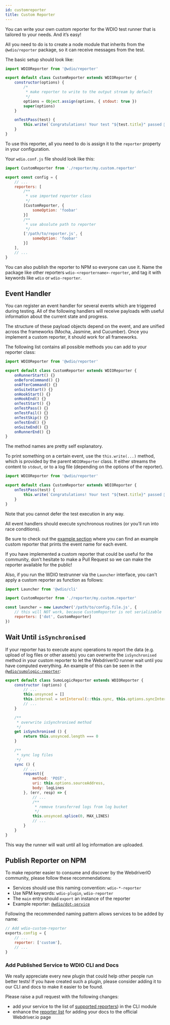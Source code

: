 ```yaml
---
id: customreporter
title: Custom Reporter
---
```


You can write your own custom reporter for the WDIO test runner that is tailored to your needs. And it’s easy!

All you need to do is to create a node module that inherits from the `@wdio/reporter` package, so it can receive messages from the test.

The basic setup should look like:

```js
import WDIOReporter from '@wdio/reporter'

export default class CustomReporter extends WDIOReporter {
    constructor(options) {
        /*
         * make reporter to write to the output stream by default
         */
        options = Object.assign(options, { stdout: true })
        super(options)
    }

    onTestPass(test) {
        this.write(`Congratulations! Your test "${test.title}" passed 👏`)
    }
}
```

To use this reporter, all you need to do is assign it to the `reporter` property in your configuration.


Your `wdio.conf.js` file should look like this:

```js
import CustomReporter from './reporter/my.custom.reporter'

export const config = {
    // ...
    reporters: [
        /**
         * use imported reporter class
         */
        [CustomReporter, {
            someOption: 'foobar'
        }]
        /**
         * use absolute path to reporter
         */
        ['/path/to/reporter.js', {
            someOption: 'foobar'
        }]
    ],
    // ...
}
```

You can also publish the reporter to NPM so everyone can use it. Name the package like other reporters `wdio-<reportername>-reporter`, and tag it with keywords like `wdio` or `wdio-reporter`.

## Event Handler

You can register an event handler for several events which are triggered during testing. All of the following handlers will receive payloads with useful information about the current state and progress.

The structure of these payload objects depend on the event, and are unified across the frameworks (Mocha, Jasmine, and Cucumber). Once you implement a custom reporter, it should work for all frameworks.

The following list contains all possible methods you can add to your reporter class:

```js
import WDIOReporter from '@wdio/reporter'

export default class CustomReporter extends WDIOReporter {
    onRunnerStart() {}
    onBeforeCommand() {}
    onAfterCommand() {}
    onSuiteStart() {}
    onHookStart() {}
    onHookEnd() {}
    onTestStart() {}
    onTestPass() {}
    onTestFail() {}
    onTestSkip() {}
    onTestEnd() {}
    onSuiteEnd() {}
    onRunnerEnd() {}
}
```

The method names are pretty self explanatory.

To print something on a certain event, use the `this.write(...)` method, which is provided by the parent `WDIOReporter` class. It either streams the content to `stdout`, or to a log file (depending on the options of the reporter).

```js
import WDIOReporter from '@wdio/reporter'

export default class CustomReporter extends WDIOReporter {
    onTestPass(test) {
        this.write(`Congratulations! Your test "${test.title}" passed 👏`)
    }
}
```

Note that you cannot defer the test execution in any way.

All event handlers should execute synchronous routines (or you’ll run into race conditions).

Be sure to check out the [example section](https://github.com/webdriverio/webdriverio/tree/main/examples/wdio) where you can find an example custom reporter that prints the event name for each event.

If you have implemented a custom reporter that could be useful for the community, don't hesitate to make a Pull Request so we can make the reporter available for the public!

Also, if you run the WDIO testrunner via the `Launcher` interface, you can't apply a custom reporter as function as follows:

```js
import Launcher from '@wdio/cli'

import CustomReporter from './reporter/my.custom.reporter'

const launcher = new Launcher('/path/to/config.file.js', {
    // this will NOT work, because CustomReporter is not serializable
    reporters: ['dot', CustomReporter]
})
```

## Wait Until `isSynchronised`

If your reporter has to execute async operations to report the data (e.g. upload of log files or other assets) you can overwrite the `isSynchronised` method in your custom reporter to let the WebdriverIO runner wait until you have computed everything. An example of this can be seen in the [`@wdio/sumologic-reporter`](https://github.com/webdriverio/webdriverio/blob/main/packages/wdio-sumologic-reporter/src/index.js):

```js
export default class SumoLogicReporter extends WDIOReporter {
    constructor (options) {
        // ...
        this.unsynced = []
        this.interval = setInterval(::this.sync, this.options.syncInterval)
        // ...
    }

    /**
     * overwrite isSynchronised method
     */
    get isSynchronised () {
        return this.unsynced.length === 0
    }

    /**
     * sync log files
     */
    sync () {
        // ...
        request({
            method: 'POST',
            uri: this.options.sourceAddress,
            body: logLines
        }, (err, resp) => {
            // ...
            /**
             * remove transferred logs from log bucket
             */
            this.unsynced.splice(0, MAX_LINES)
            // ...
        }
    }
}
```

This way the runner will wait until all log information are uploaded.

## Publish Reporter on NPM

To make reporter easier to consume and discover by the WebdriverIO community, please follow these recommendations:

* Services should use this naming convention: `wdio-*-reporter`
* Use NPM keywords: `wdio-plugin`, `wdio-reporter`
* The `main` entry should `export` an instance of the reporter
* Example reporter: [`@wdio/dot-service`](https://github.com/webdriverio/webdriverio/tree/main/packages/wdio-dot-reporter)

Following the recommended naming pattern allows services to be added by name:

```js
// Add wdio-custom-reporter
exports.config = {
    // ...
    reporter: ['custom'],
    // ...
}
```

### Add Published Service to WDIO CLI and Docs

We really appreciate every new plugin that could help other people run better tests! If you have created such a plugin, please consider adding it to our CLI and docs to make it easier to be found.

Please raise a pull request with the following changes:

- add your service to the list of [supported reporters](https://github.com/webdriverio/webdriverio/blob/main/packages/wdio-cli/src/constants.ts#L74-L91)) in the CLI module
- enhance the [reporter list](https://github.com/webdriverio/webdriverio/blob/main/scripts/docs-generation/3rd-party/reporters.json) for adding your docs to the official Webdriver.io page
